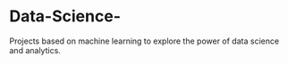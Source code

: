 # Data-Science-
Projects based on machine learning to explore the power of data science and analytics.  
